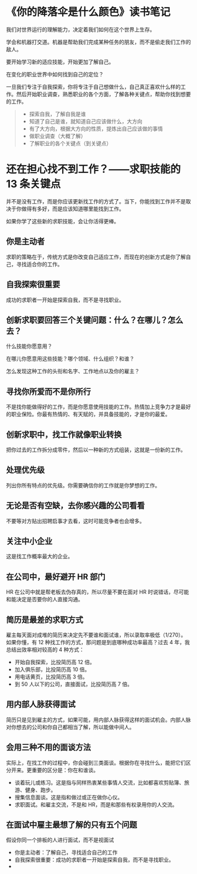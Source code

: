# 《你的降落伞是什么颜色》读书笔记

我们对世界运行的理解能力，决定着我们如何在这个世界上生存。

学会和机器打交道。机器是帮助我们完成某种任务的朋友，而不是偷走我们工作的敌人。

要开始学习新的适应技能，开始更加了解自己。

在变化的职业世界中如何找到自己的定位？

一旦我们专注于自我探索，你将专注于自己想做什么，自己真正喜欢什么样的工作。然后开始职业调查，熟悉职业的各个方面，了解各种关键点，帮助你找到想要的工作。

> - 探索自我，了解自我是谁
> - 知道了自己是谁，就知道自己应该做什么，大方向
> - 有了大方向，根据大方向的性质，提炼出自己应该做的事情
> - 做职业调查（大概了解）
> - 了解职业的各个关键点（到关键点）

# 还在担心找不到工作？——求职技能的 13 条关键点

并不是没有工作，而是你应该更新找工作的方式了。当下，你能找到工作并不是取决于你做得有多好，而是应该知道哪里能找到工作。

如果你学了这些新的求职技能，会让你活得更棒。

## 你是主动者

求职的策略在于，传统方式是你改变自己适应工作，而现在的创新方式是你了解自己，寻找适合你的工作。

## 自我探索很重要

成功的求职者一开始是探索自我，而不是寻找职业。

## 创新求职要回答三个关键问题：什么？在哪儿？怎么去？

什么技能你愿意用？

在哪儿你愿意用这些技能？哪个领域、什么组织？和谁？

怎么发现这种工作的头衔和名字、工作地点以及你的雇主？

## 寻找你所爱而不是你所行

不是找你能做得好的工作，而是你愿意使用技能的工作。热情加上竞争力才是最好的职业保险。你最有热情的、有天赋的，并具备技能的，才是你的最爱。

## 创新求职中，找工作就像职业转换

把你过去的工作拆分成零件，然后以一种新的方式组装，这就是一份新的工作。

## 处理优先级

列出你所有特点的优先级。你需要确信你的工作就是你梦想的工作。

## 无论是否有空缺，去你感兴趣的公司看看

不要等对方贴出招聘启事才去看，这时可能竞争者也会增多。

## 关注中小企业

这是找工作概率最大的企业。

## 在公司中，最好避开 HR 部门

HR 在公司中就是帮老板去伪存真的，所以尽量不要在面对 HR 时说错话，尽可能和能决定是否要你的人直接沟通。

## 简历是最差的求职方式

雇主每天面对成堆的简历来决定先不要谁和面试谁，所以录取率极低（1/270）。如果你懂，有 12 种找工作的方式，那问题是到底哪种成功率最高？过去 4 年，我总结出效率相对较高的 4 种方式：

- 开始自我探索，比投简历高 12 倍。
- 加入俱乐部，比投简历高 10 倍。
- 用电话黄页，比投简历高 3 倍。
- 到 50 人以下的公司，直接面试，比投简历高 7 倍。

## 用内部人脉获得面试

简历只是见到雇主的方式，如果可能，用内部人脉获得这样的面试机会。内部人脉对你想去的公司和你自己都相当了解，所以能做中间人。

## 会用三种不用的面谈方法

实际上，在找工作的过程中，你会碰到三类面谈。根据你在寻找什么，能把它们区分开来。更重要的区分是：你在和谁谈。

- 谈着玩儿或练习。这是指与同样热衷某些事情人交流，比如都喜欢剪贴簿、旅游、健身、跑步。
- 搜集信息面谈。这是指和做过或正在做你心仪。
- 求职面试。和雇主交流，不是和 HR，而是和那些有权录用你的人交流。

## 在面试中雇主最想了解的只有五个问题

假设你同一个排板的人进行面试，而不是视面试

- 你是主动者：了解自己，寻找适合自己的工作
- 自我探索很重要：成功的求职者一开始是探索自我，而不是寻找职业。
- 

